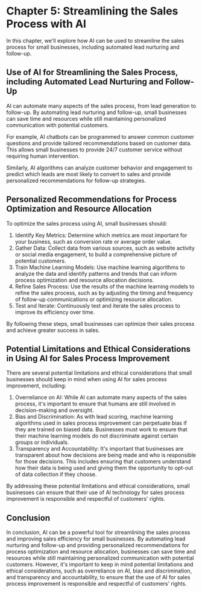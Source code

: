 Chapter 5: Streamlining the Sales Process with AI
=================================================

In this chapter, we'll explore how AI can be used to streamline the sales process for small businesses, including automated lead nurturing and follow-up.

Use of AI for Streamlining the Sales Process, including Automated Lead Nurturing and Follow-Up
----------------------------------------------------------------------------------------------

AI can automate many aspects of the sales process, from lead generation to follow-up. By automating lead nurturing and follow-up, small businesses can save time and resources while still maintaining personalized communication with potential customers.

For example, AI chatbots can be programmed to answer common customer questions and provide tailored recommendations based on customer data. This allows small businesses to provide 24/7 customer service without requiring human intervention.

Similarly, AI algorithms can analyze customer behavior and engagement to predict which leads are most likely to convert to sales and provide personalized recommendations for follow-up strategies.

Personalized Recommendations for Process Optimization and Resource Allocation
-----------------------------------------------------------------------------

To optimize the sales process using AI, small businesses should:

1. Identify Key Metrics: Determine which metrics are most important for your business, such as conversion rate or average order value.
2. Gather Data: Collect data from various sources, such as website activity or social media engagement, to build a comprehensive picture of potential customers.
3. Train Machine Learning Models: Use machine learning algorithms to analyze the data and identify patterns and trends that can inform process optimization and resource allocation decisions.
4. Refine Sales Process: Use the results of the machine learning models to refine the sales process, such as by adjusting the timing and frequency of follow-up communications or optimizing resource allocation.
5. Test and Iterate: Continuously test and iterate the sales process to improve its efficiency over time.

By following these steps, small businesses can optimize their sales process and achieve greater success in sales.

Potential Limitations and Ethical Considerations in Using AI for Sales Process Improvement
------------------------------------------------------------------------------------------

There are several potential limitations and ethical considerations that small businesses should keep in mind when using AI for sales process improvement, including:

1. Overreliance on AI: While AI can automate many aspects of the sales process, it's important to ensure that humans are still involved in decision-making and oversight.
2. Bias and Discrimination: As with lead scoring, machine learning algorithms used in sales process improvement can perpetuate bias if they are trained on biased data. Businesses must work to ensure that their machine learning models do not discriminate against certain groups or individuals.
3. Transparency and Accountability: It's important that businesses are transparent about how decisions are being made and who is responsible for those decisions. This includes ensuring that customers understand how their data is being used and giving them the opportunity to opt-out of data collection if they choose.

By addressing these potential limitations and ethical considerations, small businesses can ensure that their use of AI technology for sales process improvement is responsible and respectful of customers' rights.

Conclusion
----------

In conclusion, AI can be a powerful tool for streamlining the sales process and improving sales efficiency for small businesses. By automating lead nurturing and follow-up and providing personalized recommendations for process optimization and resource allocation, businesses can save time and resources while still maintaining personalized communication with potential customers. However, it's important to keep in mind potential limitations and ethical considerations, such as overreliance on AI, bias and discrimination, and transparency and accountability, to ensure that the use of AI for sales process improvement is responsible and respectful of customers' rights.


